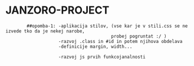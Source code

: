 # JANZORO-PROJECT
            ##opomba-1: -aplikacija stilov, (vse kar je v stili.css se ne izvede tko da je nekej narobe,
                                            probej pogruntat :/ )
                        -razvoj .class in #id in potem njihova obdelava
                        -definicije margin, width... 
                        
                        -razvoj js prvih funkcojanalnosti